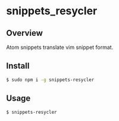 # snippets_resycler

## Overview
Atom snippets translate vim snippet format.

## Install

```sh
$ sudo npm i -g snippets-resycler
```

## Usage

```sh
$ snippets-resycler
```


